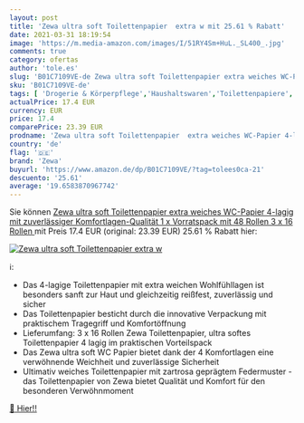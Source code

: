 ```yaml
---
layout: post
title: 'Zewa ultra soft Toilettenpapier  extra w mit 25.61 % Rabatt'
date: 2021-03-31 18:19:54
image: 'https://m.media-amazon.com/images/I/51RY4Sm+HuL._SL400_.jpg'
comments: true
category: ofertas
author: 'tole.es'
slug: 'B01C7109VE-de Zewa ultra soft Toilettenpapier extra weiches WC-Papier...'
sku: 'B01C7109VE-de'
tags: [ 'Drogerie & Körperpflege','Haushaltswaren','Toilettenpapiere','WC-Produkte','zewa', ]
actualPrice: 17.4 EUR
currency: EUR
price: 17.4
comparePrice: 23.39 EUR
prodname: 'Zewa ultra soft Toilettenpapier  extra weiches WC-Papier 4-lagig mit zuverlässiger Komfortlagen-Qualität  1 x Vorratspack mit 48 Rollen  3 x 16 Rollen '
country: 'de'
flag: '🇩🇪'
brand: 'Zewa'
buyurl: 'https://www.amazon.de/dp/B01C7109VE/?tag=tolees0ca-21'
descuento: '25.61'
average: '19.6583870967742'
---
```


Sie können [Zewa ultra soft Toilettenpapier  extra weiches WC-Papier 4-lagig mit zuverlässiger Komfortlagen-Qualität  1 x Vorratspack mit 48 Rollen  3 x 16 Rollen ](https://www.amazon.de/dp/B01C7109VE/?tag=tolees0ca-21) mit Preis 17.4 EUR (original: 23.39 EUR) 25.61 % Rabatt hier:

[![Zewa ultra soft Toilettenpapier  extra w](https://m.media-amazon.com/images/I/51RY4Sm+HuL._SL400_.jpg)](https://www.amazon.de/dp/B01C7109VE/?tag=tolees0ca-21)

ℹ️:

- Das 4-lagige Toilettenpapier mit extra weichen Wohlfühllagen ist besonders sanft zur Haut und gleichzeitig reißfest, zuverlässig und sicher
- Das Toilettenpapier besticht durch die innovative Verpackung mit praktischem Tragegriff und Komfortöffnung
- Lieferumfang: 3 x 16 Rollen Zewa Toilettenpapier, ultra softes Toilettenpapier 4 lagig im praktischen Vorteilspack
- Das Zewa ultra soft WC Papier bietet dank der 4 Komfortlagen eine verwöhnende Weichheit und zuverlässige Sicherheit
- Ultimativ weiches Toilettenpapier mit zartrosa geprägtem Federmuster - das Toilettenpapier von Zewa bietet Qualität und Komfort für den besonderen Verwöhnmoment

[🛒 Hier!!](https://www.amazon.de/dp/B01C7109VE/?tag=tolees0ca-21)
